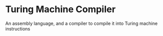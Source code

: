 # Turing Machine Compiler

An assembly language, and a compiler to compile it into Turing machine instructions